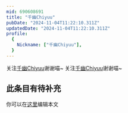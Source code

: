 ```yaml
---
mid: 690608691
title: "千幽Chiyuu"
pubDate: "2024-11-04T11:22:10.311Z"
updatedDate: "2024-11-04T11:22:10.311Z"
profile:
  {
    Nickname: ["千幽Chiyuu"],
  }
---
```


关注[千幽Chiyuu](https://space.bilibili.com/690608691)谢谢喵~ 关注[千幽Chiyuu](https://space.bilibili.com/690608691)谢谢喵~

## 此条目有待补充
你可以在[这里](https://github.com/Yuhanawa/VTuber.ICU/edit/master/src/content/v/千幽Chiyuu/index.md)编辑本文
